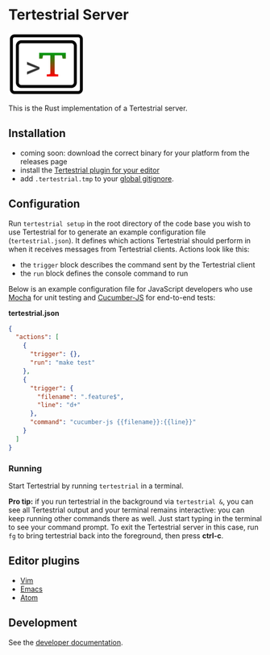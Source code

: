 # Tertestrial Server

<img src="documentation/300.png" width="150" height="124">

This is the Rust implementation of a Tertestrial server.

## Installation

- coming soon: download the correct binary for your platform from the releases
  page
- install the [Tertestrial plugin for your editor](#editor-plugins)
- add `.tertestrial.tmp` to your
  [global gitignore](https://help.github.com/articles/ignoring-files/#create-a-global-gitignore).

## Configuration

Run `tertestrial setup` in the root directory of the code base you wish to use
Tertestrial for to generate an example configuration file (`tertestrial.json`).
It defines which actions Tertestrial should perform in when it receives messages
from Tertestrial clients. Actions look like this:

- the `trigger` block describes the command sent by the Tertestrial client
- the `run` block defines the console command to run

Below is an example configuration file for JavaScript developers who use
[Mocha](https://mochajs.org) for unit testing and
[Cucumber-JS](https://github.com/cucumber/cucumber-js) for end-to-end tests:

**tertestrial.json**

```json
{
  "actions": [
    {
      "trigger": {},
      "run": "make test"
    },
    {
      "trigger": {
        "filename": ".feature$",
        "line": "d+"
      },
      "command": "cucumber-js {{filename}}:{{line}}"
    }
  ]
}
```

### Running

Start Tertestrial by running `tertestrial` in a terminal.

**Pro tip:** if you run tertestrial in the background via `tertestrial &`, you
can see all Tertestrial output and your terminal remains interactive: you can
keep running other commands there as well. Just start typing in the terminal to
see your command prompt. To exit the Tertestrial server in this case, run `fg`
to bring tertestrial back into the foreground, then press **ctrl-c**.

## Editor plugins

- [Vim](https://github.com/kevgo/tertestrial-vim)
- [Emacs](https://github.com/dmh43/emacs-tertestrial)
- [Atom](https://github.com/charlierudolph/tertestrial-atom)

## Development

See the [developer documentation](CONTRIBUTING.md).
